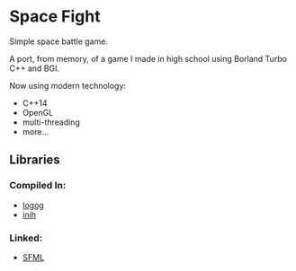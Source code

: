 # Space Fight

Simple space battle game.

A port, from memory, of a game I made in high school using Borland Turbo C++ and BGI.

Now using modern technology:
- C++14
- OpenGL
- multi-threading
- more...

## Libraries

### Compiled In:
- [logog](http://www.logog.org/)
- [inih](https://github.com/benhoyt/inih)

### Linked:
- [SFML](http://www.sfml-dev.org/)

